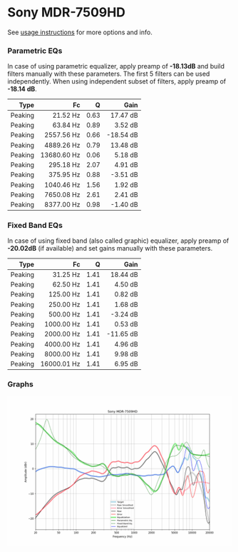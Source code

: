 # Sony MDR-7509HD
See [usage instructions](https://github.com/jaakkopasanen/AutoEq#usage) for more options and info.

### Parametric EQs
In case of using parametric equalizer, apply preamp of **-18.13dB** and build filters manually
with these parameters. The first 5 filters can be used independently.
When using independent subset of filters, apply preamp of **-18.14 dB**.

| Type    | Fc          |    Q | Gain      |
|--------:|------------:|-----:|----------:|
| Peaking | 21.52 Hz    | 0.63 | 17.47 dB  |
| Peaking | 63.84 Hz    | 0.89 | 3.52 dB   |
| Peaking | 2557.56 Hz  | 0.66 | -18.54 dB |
| Peaking | 4889.26 Hz  | 0.79 | 13.48 dB  |
| Peaking | 13680.60 Hz | 0.06 | 5.18 dB   |
| Peaking | 295.18 Hz   | 2.07 | 4.91 dB   |
| Peaking | 375.95 Hz   | 0.88 | -3.51 dB  |
| Peaking | 1040.46 Hz  | 1.56 | 1.92 dB   |
| Peaking | 7650.08 Hz  | 2.61 | 2.41 dB   |
| Peaking | 8377.00 Hz  | 0.98 | -1.40 dB  |

### Fixed Band EQs
In case of using fixed band (also called graphic) equalizer, apply preamp of **-20.02dB**
(if available) and set gains manually with these parameters.

| Type    | Fc          |    Q | Gain      |
|--------:|------------:|-----:|----------:|
| Peaking | 31.25 Hz    | 1.41 | 18.44 dB  |
| Peaking | 62.50 Hz    | 1.41 | 4.50 dB   |
| Peaking | 125.00 Hz   | 1.41 | 0.82 dB   |
| Peaking | 250.00 Hz   | 1.41 | 1.68 dB   |
| Peaking | 500.00 Hz   | 1.41 | -3.24 dB  |
| Peaking | 1000.00 Hz  | 1.41 | 0.53 dB   |
| Peaking | 2000.00 Hz  | 1.41 | -11.65 dB |
| Peaking | 4000.00 Hz  | 1.41 | 4.96 dB   |
| Peaking | 8000.00 Hz  | 1.41 | 9.98 dB   |
| Peaking | 16000.01 Hz | 1.41 | 6.95 dB   |

### Graphs
![](./Sony%20MDR-7509HD.png)